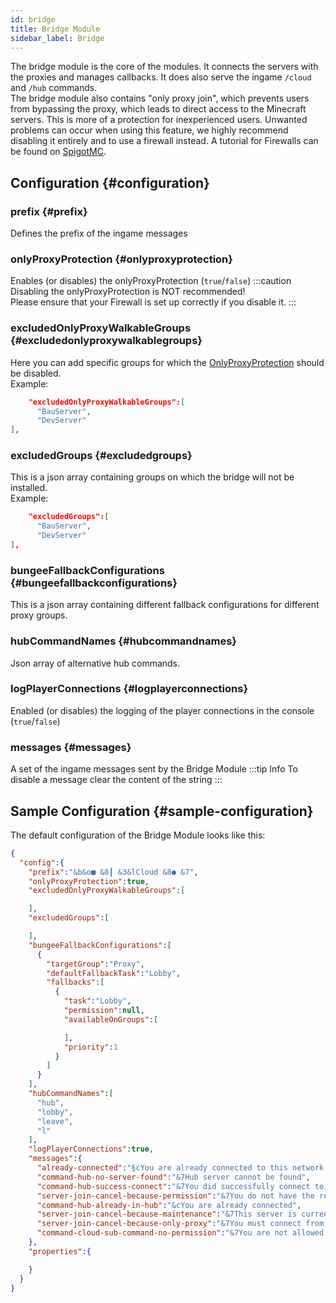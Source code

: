 ```yaml
---
id: bridge
title: Bridge Module
sidebar_label: Bridge
---
```


The bridge module is the core of the modules. It connects the servers with the proxies and manages callbacks. It does also serve the ingame `/cloud` and `/hub` commands.  
The bridge module also contains "only proxy join", which prevents users from bypassing the proxy, which leads to direct access to the Minecraft servers. This is more of a protection for inexperienced users. Unwanted problems can occur when using this feature, we highly recommend disabling it entirely and to use a firewall instead. A tutorial for Firewalls can be found on [SpigotMC](https://www.spigotmc.org/wiki/firewall-guide/).
## Configuration {#configuration}
### prefix {#prefix}
Defines the prefix of the ingame messages
### onlyProxyProtection {#onlyproxyprotection}
Enables (or disables) the onlyProxyProtection (`true`/`false`)
:::caution
Disabling the onlyProxyProtection is NOT recommended!  
Please ensure that your Firewall is set up correctly if you disable it.
:::
### excludedOnlyProxyWalkableGroups {#excludedonlyproxywalkablegroups}
Here you can add specific groups for which the [OnlyProxyProtection](#onlyproxyprotection) should be disabled.  
Example:
```json
    "excludedOnlyProxyWalkableGroups":[
      "BauServer",
      "DevServer"
],
```

### excludedGroups {#excludedgroups}
This is a json array containing groups on which the bridge will not be installed.  
Example:
```json
    "excludedGroups":[
      "BauServer",
      "DevServer"
],
```

### bungeeFallbackConfigurations {#bungeefallbackconfigurations}
This is a json array containing different fallback configurations for different proxy groups.
### hubCommandNames {#hubcommandnames}
Json array of alternative hub commands.
### logPlayerConnections {#logplayerconnections}
Enabled (or disables) the logging of the player connections in the console (`true`/`false`)
### messages {#messages}
A set of the ingame messages sent by the Bridge Module
:::tip Info
To disable a message clear the content of the string
:::
## Sample Configuration {#sample-configuration}
The default configuration of the Bridge Module looks like this:
```json
{
  "config":{
    "prefix":"&b&o■ &8┃ &3&lCloud &8● &7",
    "onlyProxyProtection":true,
    "excludedOnlyProxyWalkableGroups":[

    ],
    "excludedGroups":[

    ],
    "bungeeFallbackConfigurations":[
      {
        "targetGroup":"Proxy",
        "defaultFallbackTask":"Lobby",
        "fallbacks":[
          {
            "task":"Lobby",
            "permission":null,
            "availableOnGroups":[

            ],
            "priority":1
          }
        ]
      }
    ],
    "hubCommandNames":[
      "hub",
      "lobby",
      "leave",
      "l"
    ],
    "logPlayerConnections":true,
    "messages":{
      "already-connected":"§cYou are already connected to this network!",
      "command-hub-no-server-found":"&7Hub server cannot be found",
      "command-hub-success-connect":"&7You did successfully connect to %server%",
      "server-join-cancel-because-permission":"&7You do not have the required permissions to connect to this server.",
      "command-hub-already-in-hub":"&cYou are already connected",
      "server-join-cancel-because-maintenance":"&7This server is currently in maintenance mode",
      "server-join-cancel-because-only-proxy":"&7You must connect from an original proxy server",
      "command-cloud-sub-command-no-permission":"&7You are not allowed to use &b%command%"
    },
    "properties":{

    }
  }
}
```